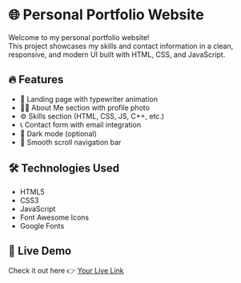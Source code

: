 # 🌐 Personal Portfolio Website

Welcome to my personal portfolio website!  
This project showcases my skills and contact information in a clean, responsive, and modern UI built with HTML, CSS, and JavaScript.

## 🔥 Features

- 👋 Landing page with typewriter animation
- 🧑‍💻 About Me section with profile photo
- ⚙️ Skills section (HTML, CSS, JS, C++, etc.)
- 📞 Contact form with email integration
- 🌙 Dark mode (optional)
- 📌 Smooth scroll navigation bar

## 🛠️ Technologies Used

- HTML5
- CSS3
- JavaScript
- Font Awesome Icons
- Google Fonts


## 🚀 Live Demo

Check it out here 👉 [Your Live Link]((https://github.com/Amansinghshekhawat29/Portfolio.git))


